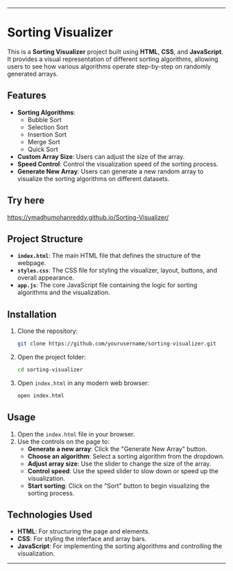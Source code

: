 

---

# Sorting Visualizer

This is a **Sorting Visualizer** project built using **HTML**, **CSS**, and **JavaScript**. It provides a visual representation of different sorting algorithms, allowing users to see how various algorithms operate step-by-step on randomly generated arrays.

## Features

- **Sorting Algorithms**:
  - Bubble Sort
  - Selection Sort
  - Insertion Sort
  - Merge Sort
  - Quick Sort
- **Custom Array Size**: Users can adjust the size of the array.
- **Speed Control**: Control the visualization speed of the sorting process.
- **Generate New Array**: Users can generate a new random array to visualize the sorting algorithms on different datasets.


## Try here
https://ymadhumohanreddy.github.io/Sorting-Visualizer/

## Project Structure

- **`index.html`**: The main HTML file that defines the structure of the webpage.
- **`styles.css`**: The CSS file for styling the visualizer, layout, buttons, and overall appearance.
- **`app.js`**: The core JavaScript file containing the logic for sorting algorithms and the visualization.
  
## Installation

1. Clone the repository:
   ```bash
   git clone https://github.com/yourusername/sorting-visualizer.git
   ```
2. Open the project folder:
   ```bash
   cd sorting-visualizer
   ```
3. Open `index.html` in any modern web browser:
   ```bash
   open index.html
   ```

## Usage

1. Open the `index.html` file in your browser.
2. Use the controls on the page to:
   - **Generate a new array**: Click the "Generate New Array" button.
   - **Choose an algorithm**: Select a sorting algorithm from the dropdown.
   - **Adjust array size**: Use the slider to change the size of the array.
   - **Control speed**: Use the speed slider to slow down or speed up the visualization.
   - **Start sorting**: Click on the "Sort" button to begin visualizing the sorting process.

## Technologies Used

- **HTML**: For structuring the page and elements.
- **CSS**: For styling the interface and array bars.
- **JavaScript**: For implementing the sorting algorithms and controlling the visualization.



---
